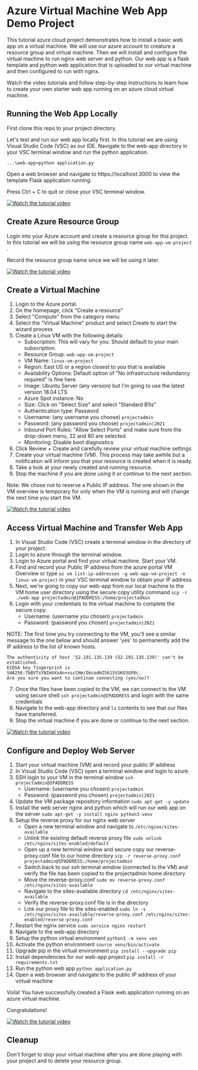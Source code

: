 # Azure Virtual Machine Web App Demo Project
 
 This tutorial azure cloud project demonstrates how to install a basic web app on a virtual machine. We will use our azure account to creature a resource group and virtual machine. Then we will install and configure the virtual machine to run nginx web server and python. Our web app is a flask template and python web application that is uploaded to our virtual machine and then configured to run with nginx.
 
 Watch the video tutorials and follow step-by-step instructions to learn how to create your own starter web app running on an azure cloud virtual machine.

## Running the Web App Locally

First clone this repo to your project directory. 

Let's test and run our web app locally first. In this tutorial we are using Visual Studio Code (VSC) as our IDE. Navigate to the web-app directory in your VSC terminal window and run the python application. 

`...\web-app>python application.py`

Open a web browser and navigate to https://localhost:3000 to view the template Flask application running. 

Press Ctrl + C to quit or close your VSC terminal window.

[![Watch the tutorial video](/images/RunFlaskPythonLocallyPoster.jpg)](https://youtu.be/vriPs8FYYSU "Video Tutorial - How to run Flask Python web app locally")

## Create Azure Resource Group

Login into your Azure account and create a resource group for this project. In this tutorial we will be using the resource group name `web-app-vm-project` .

Record the resource group name since we will be using it later.

[![Watch the tutorial video](/images/CreateResourceGroupPoster.jpg)](https://youtu.be/7cv4tIqOJAo "Video Tutorial - How to Create a Resource Group")

## Create a Virtual Machine

1. Login to the Azure portal. 
2. On the homepage, click "Create a resource"
3. Select "Compute" from the category menu
4. Select the "Virtual Machine" product and select Create to start the wizard process
5. Create a Linux VM with the following details:
   - Subscription: This will vary for you. Should default to your main subscription.
   - Resource Group: `web-app-vm-project`
   - VM Name: `linux-vm-project`
   - Region: East US or a region closest to you that is available
   - Availability Options: Default option of "No infrastructure redundancy required" is fine here.
   - Image: Ubuntu Server (any version) but I'm going to use the latest version 18.04 LTS
   - Azure Spot instance: No
   - Size: Click on "Select Size" and select "Standard B1ls"
   - Authentication type: Password
   - Username: (any username you choose) `projectadmin`
   - Password: (any password you choose) `projectadmin|2021`
   - Inbound Port Rules: "Allow Select Ports" and make sure from the drop-down menu, 22 and 80 are selected
   - Monitoring: Disable boot diagnostics
6. Click Review + Create and carefully review your virtual machine settings 
7. Create your virtual machine (VM). This process may take awhile but a notification will inform you that your resource is created when it is ready.
8. Take a look at your newly created and running resource.
9. Stop the machine if you are done using it or continue to the next section.   

Note: We chose not to reserve a Public IP address. The one shown in the VM overview is temporary for only when the VM is running and will change the next time you start the VM.

[![Watch the tutorial video](/images/CreateVirtualMachinePoster.jpg)](https://youtu.be/oKk8BR2s7Ho "Video Tutorial - How to Create a Virtual Machine")

## Access Virtual Machine and Transfer Web App

1. In Visual Studio Code (VSC) create a terminal window in the directory of your project. 
2. Login to azure through the terminal window.
3. Login to Azure portal and find your virtual machine. Start your VM.
4. Find and record your Public IP address from the azure portal VM Overview or type `az vm list-ip-addresses -g web-app-vm-project -n linux-vm-project` in your VSC terminal window to obtain your IP address
5. Next, we're going to copy our web-app from our local machine to the VM home user directory using the secure copy utility command `scp -r ./web-app projectadmin@IPADDRESS:/home/projectadmin`
6. Login with your credentials to the virtual machine to complete the secure copy.
   - Username: (username you chosen) `projectadmin`
   - Password: (password you chosen) `projectadmin|2021`

NOTE: The first time you try connecting to the VM, you'll see a similar message to the one below and should answer 'yes' to permanently add the IP address to the list of known hosts.
```
The authenticity of host '52.191.135.139 (52.191.135.139)' can't be established.
ECDSA key fingerprint is SHA256:7bBVTsYNImhXxAn+xscCHm/OkcodHZS615VSKO3GP8c.
Are you sure you want to continue connecting (yes/no)?
```
7. Once the files have been copied to the VM, we can connect to the VM using secure shell `ssh projectadmin@IPADDRESS` and login with the same credentials
8. Navigate to the web-app directory and `ls` contents to see that our files have transferred.
9. Stop the virtual machine if you are done or continue to the next section. 

[![Watch the tutorial video](/images/CopyFilesToVirtualMachinePoster.jpg)](https://www.youtube.com/watch?v=KhKMpnzXEG8 "Video Tutorial - How to Copy Files to a Virtual Machine")

## Configure and Deploy Web Server

1. Start your virtual machine (VM) and record your public IP address
2. In Visual Studio Code (VSC) open a terminal window and login to azure.
3. SSH login to your VM in the terminal window `ssh projectadmin@IPADDRESS`
   - Username: (username you chosen) `projectadmin`
   - Password: (password you chosen) `projectadmin|2021`
4. Update the VM package repository information `sudo apt-get -y update`
5. Install the web server nginx and python which will run our web app on the server `sudo apt-get -y install nginx python3-venv`
6. Setup the reverse proxy for our nginx web server
   - Open a new terminal window and navigate to `/etc/nginx/sites-available`
   - Unlink the existing default reverse proxy file `sudo unlink /etc/nginx/sites-enabled/default`
   - Open up a new terminal window and secure copy our reverse-proxy.conf file to our home directory `scp -r reverse-proxy.conf projectadmin@IPADDRESS:/home/projectadmin`
   - Switch back to our ssh terminal window (connected to the VM) and verify the file has been copied to the projectadmin home directory
   - Move the reverse-proxy.conf `sudo mv reverse-proxy.conf /etc/nginx/sites-available`
   - Navigate to the sites-available directory `cd /etc/nginx/sites-available`
   - Verify the reverse-proxy.conf file is in the directory
   - Link our proxy file to the sites-enabled `sudo ln -s /etc/nginx/sites-available/reverse-proxy.conf /etc/nginx/sites-enabled/reverse-proxy.conf`
7. Restart the nginx service `sudo service nginx restart`
8. Navigate to the web-app directory 
9. Setup the python virtual environment `python3 -m venv ven`
10. Activate the python environment `source venv/bin/activate`
11. Upgrade pip in the virtual environment `pip install --upgrade pip`
12. Install dependencies for our web-app project `pip install -r requirements.txt`
13. Run the python web app `python application.py`
14. Open a web browser and navigate to the public IP address of your virtual machine

Voila! You have successfully created a Flask web application running on an azure virtual machine. 

Congratulations!

[![Watch the tutorial video](/images/ConfigureandDeployWebServerPoster.jpg)](https://youtu.be/xZwO4P_xj9E "Video Tutorial - How to Configure and Deploy a Web Server")

## Cleanup

Don't forget to stop your virtual machine after you are done playing with your project and to delete your resource group. 
